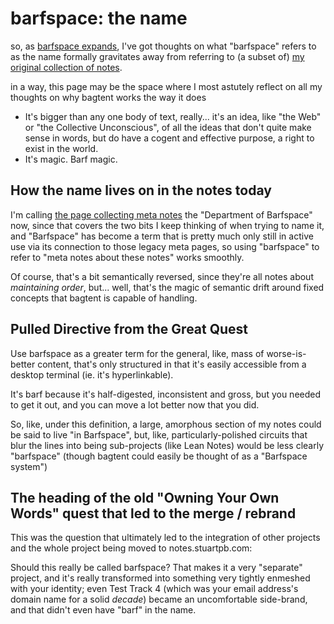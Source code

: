 # barfspace: the name

so, as [barfspace expands][big quest], I've got thoughts on what "barfspace" refers to as the name formally gravitates away from referring to (a subset of) [my original collection of notes][OBR].

in a way, this page may be the space where I most astutely reflect on all my thoughts on why bagtent works the way it does

[big quest]: 1da0f61f-c2bb-4b9d-99da-e3f07e18556a.md
[OBR]: 7f9a66a0-38fc-49e0-8489-270cdd3036ee.md

- It's bigger than any one body of text, really... it's an idea, like "the Web" or "the Collective Unconscious", of all the ideas that don't quite make sense in words, but do have a cogent and effective purpose, a right to exist in the world.
- It's magic. Barf magic.

## How the name lives on in the notes today

I'm calling [the page collecting meta notes][DoB] the "Department of Barfspace" now, since that covers the two bits I keep thinking of when trying to name it, and "Barfspace" has become a term that is pretty much only still in active use via its connection to those legacy meta pages, so using "barfspace" to refer to "meta notes about these notes" works smoothly.

Of course, that's a bit semantically reversed, since they're all notes about *maintaining order*, but... well, that's the magic of semantic drift around fixed concepts that bagtent is capable of handling.

[DoB]: eb1e81f8-5939-4f85-9930-418044018a75.md

## Pulled Directive from the Great Quest

Use barfspace as a greater term for the general, like, mass of worse-is-better content, that's only structured in that it's easily accessible from a desktop terminal (ie. it's hyperlinkable).

It's barf because it's half-digested, inconsistent and gross, but you needed to get it out, and you can move a lot better now that you did.

So, like, under this definition, a large, amorphous section of my notes could be said to live "in Barfspace", but, like, particularly-polished circuits that blur the lines into being sub-projects (like Lean Notes) would be less clearly "barfspace" (though bagtent could easily be thought of as a "Barfspace system")

## The heading of the old "Owning Your Own Words" quest that led to the merge / rebrand

This was the question that ultimately led to the integration of other projects and the whole project being moved to notes.stuartpb.com:

Should this really be called barfspace? That makes it a very "separate" project, and it's really transformed into something very tightly enmeshed with your identity; even Test Track 4 (which was your email address's domain name for a solid *decade*) became an uncomfortable side-brand, and that didn't even have "barf" in the name.
